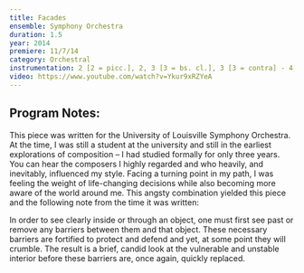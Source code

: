 ```yaml
---
title: Facades
ensemble: Symphony Orchestra
duration: 1.5
year: 2014
premiere: 11/7/14
category: Orchestral
instrumentation: 2 [2 = picc.], 2, 3 [3 = bs. cl.], 3 [3 = contra] - 4, 3, 3 [3 = bs. tbn.], 1 - timp., 2 perc. - strings
video: https://www.youtube.com/watch?v=Ykur9xRZYeA
---
```


## Program Notes:

This piece was written for the University of Louisville Symphony Orchestra. At the time, I was still a student at the university and still in the earliest explorations of composition – I had studied formally for only three years. You can hear the composers I highly regarded and who heavily, and inevitably, influenced my style. Facing a turning point in my path, I was feeling the weight of life-changing decisions while also becoming more aware of the world around me. This angsty combination yielded this piece and the following note from the time it was written:

In order to see clearly inside or through an object, one must first see past or remove any barriers between them and that object. These necessary barriers are fortified to protect and defend and yet, at some point they will crumble. The result is a brief, candid look at the vulnerable and unstable interior before these barriers are, once again, quickly replaced.
